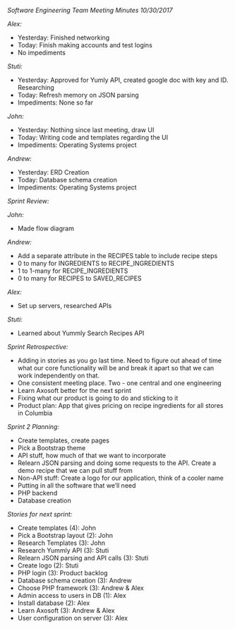 _Software Engineering Team Meeting Minutes 10/30/2017_

_Alex:_
- Yesterday: Finished networking
- Today: Finish making accounts and test logins
- No impediments

_Stuti:_
- Yesterday: Approved for Yumly API, created google doc with key and ID. Researching
- Today: Refresh memory on JSON parsing
- Impediments: None so far

_John:_
- Yesterday: Nothing since last meeting, draw UI
- Today: Writing code and templates regarding the UI
- Impediments: Operating Systems project

_Andrew:_
- Yesterday: ERD Creation
- Today: Database schema creation
- Impediments: Operating Systems project 

_Sprint Review:_

_John:_
- Made flow diagram

_Andrew:_
- Add a separate attribute in the RECIPES table to include recipe steps
- 0 to many for INGREDIENTS to RECIPE_INGREDIENTS
- 1 to 1-many for RECIPE_INGREDIENTS
- 0 to many for RECIPES to SAVED_RECIPES 

_Alex:_
- Set up servers, researched APIs

_Stuti:_
- Learned about Yummly Search Recipes API

_Sprint Retrospective:_
- Adding in stories as you go last time. Need to figure out ahead of time what our core functionality will be and break it apart so that we can work independently on that.
- One consistent meeting place. Two - one central and one engineering
- Learn Axosoft better for the next sprint
- Fixing what our product is going to do and sticking to it
- Product plan: App that gives pricing on recipe ingredients for all stores in Columbia

_Sprint 2 Planning:_
- Create templates, create pages
- Pick a Bootstrap theme
- API stuff, how much of that we want to incorporate
- Relearn JSON parsing and doing some requests to the API. Create a demo recipe that we can pull stuff from
- Non-API stuff: Create a logo for our application, think of a cooler name
- Putting in all the software that we’ll need
- PHP backend
- Database creation

_Stories for next sprint:_
- Create templates (4): John
- Pick a Bootstrap layout (2): John
- Research Templates (3): John
- Research Yummly API (3): Stuti
- Relearn JSON parsing and API calls (3): Stuti
- Create logo (2): Stuti
- PHP login (3): Product backlog
- Database schema creation (3): Andrew
- Choose PHP framework (3): Andrew & Alex
- Admin access to users in DB (1): Alex
- Install database (2): Alex
- Learn Axosoft (3): Andrew & Alex
- User configuration on server (3): Alex